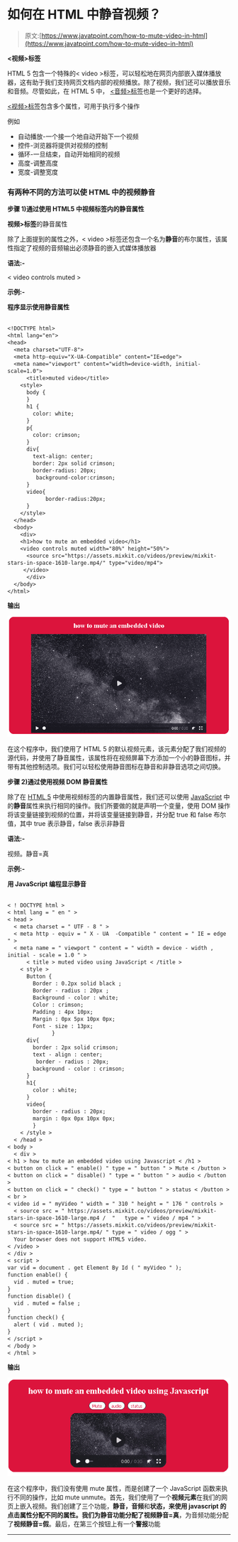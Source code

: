 # 如何在 HTML 中静音视频？

> 原文:[https://www.javatpoint.com/how-to-mute-video-in-html](https://www.javatpoint.com/how-to-mute-video-in-html)

**<视频>标签**

HTML 5 包含一个特殊的< video >标签，可以轻松地在网页内部嵌入媒体播放器，这有助于我们支持网页文档内部的视频播放。除了视频，我们还可以播放音乐和音频。尽管如此，在 HTML 5 中， [<音频>标签](https://www.javatpoint.com/html-audio)也是一个更好的选择。

[<视频>标签](https://www.javatpoint.com/html-video)包含多个属性，可用于执行多个操作

例如

*   自动播放-一个接一个地自动开始下一个视频
*   控件-浏览器将提供对视频的控制
*   循环-一旦结束，自动开始相同的视频
*   高度-调整高度
*   宽度-调整宽度

### 有两种不同的方法可以使 HTML 中的视频静音

**步骤 1)通过使用 HTML5 中视频标签内的静音属性**

**视频>标签**的静音属性

除了上面提到的属性之外，< video >标签还包含一个名为**静音**的布尔属性，该属性指定了视频的音频输出必须静音的嵌入式媒体播放器

**语法:-**

< video controls muted >

**示例:-**

**程序显示使用静音属性**

```

<!DOCTYPE html>
<html lang="en">
<head>
  <meta charset="UTF-8">
  <meta http-equiv="X-UA-Compatible" content="IE=edge">
  <meta name="viewport" content="width=device-width, initial-scale=1.0">
      <title>muted video</title>
    <style>
      body {        
      }
      h1 {
        color: white;
      }
      p{
        color: crimson;
      }
      div{
        text-align: center;
        border: 2px solid crimson;
        border-radius: 20px;
         background-color:crimson;
      }
      video{
            border-radius:20px;
      }
    </style>
  </head>
  <body>
    <div>
    <h1>how to mute an embedded video</h1> 
    <video controls muted width="80%" height="50%">
      <source src="https://assets.mixkit.co/videos/preview/mixkit-stars-in-space-1610-large.mp4/" type="video/mp4">
     </video>
      </div>
  </body>
</html>

```

**输出**

![How to mute video in HTML?](img/69c920c1f728b4373be3532ec1eb150b.png)

在这个程序中，我们使用了 HTML 5 的默认视频元素，该元素分配了我们视频的源代码，并使用了静音属性，该属性将在视频屏幕下方添加一个小的静音图标，并带有其他控制选项。我们可以轻松使用静音图标在静音和非静音选项之间切换。

**步骤 2)通过使用视频 DOM 静音属性**

除了在 [HTML 5](https://www.javatpoint.com/html5-tutorial) 中使用视频标签的内置静音属性，我们还可以使用 [JavaScript](https://www.javatpoint.com/javascript-tutorial) 中的**静音**属性来执行相同的操作。我们所要做的就是声明一个变量，使用 DOM 操作将该变量链接到视频的位置，并将该变量链接到静音，并分配 true 和 false 布尔值，其中 true 表示静音，false 表示非静音

**语法:-**

视频。静音=真

**示例:-**

**用 JavaScript 编程显示静音**

```

< ! DOCTYPE html >
< html lang = " en " >
< head > 
  < meta charset = " UTF - 8 " >
  < meta http - equiv = " X - UA  -Compatible " content = " IE = edge " >
  < meta name = " viewport " content = " width = device - width , initial - scale = 1.0 " >
      < title > muted video using JavaScript < /title >
    < style >
      Button {
        Border : 0.2px solid black ;
        Border - radius : 20px ;
        Background - color : white;
        Color : crimson;
        Padding : 4px 10px;
        Margin : 0px 5px 10px 0px;
        Font - size : 13px;
              }
      div{
        border : 2px solid crimson;
        text - align : center;
         border - radius : 20px;
        background - color : crimson;
      }
      h1{
        color : white;
      }
      video{
        border - radius : 20px;
        margin : 0px 0px 10px 0px;
        }    
    < /style >
  < /head >
< body > 
  < div >
< h1 > how to mute an embedded video using Javascript < /h1 >
< button on click = " enable() " type = " button " > Mute < /button >
< button on click = " disable() " type = " button " > audio < /button >
< button on click = " check() " type = " button " > status < /button > < br > 
< video id = " myVideo " width = " 310 " height = " 176 " controls >
  < source src = " https://assets.mixkit.co/videos/preview/mixkit-stars-in-space-1610-large.mp4 /  "   type = " video / mp4 " >
  < source src = " https://assets.mixkit.co/videos/preview/mixkit-stars-in-space-1610-large.mp4/ " type = " video / ogg " >
  Your browser does not support HTML5 video.
< /video >
< /div >
< script >
var vid = document . get Element By Id ( " myVideo " );
function enable() { 
  vid . muted = true;
} 
function disable() { 
  vid . muted = false ;
} 
function check() { 
  alert ( vid . muted );
} 
< /script > 
< /body > 
< /html >

```

**输出**

![How to mute video in HTML?](img/dc8635e78518a188f7b421afab2ef6ca.png)

在这个程序中，我们没有使用 mute 属性，而是创建了一个 JavaScript 函数来执行不同的操作，比如 mute unmute。首先，我们使用了一个**视频元素**在我们的网页上嵌入视频。我们创建了三个功能，**静音，音频**和**状态，**来使用 javascript 的点击属性分配不同的属性。我们为静音功能分配了**视频静音=真**，为音频功能分配了**视频静音=假**。最后，在第三个按钮上有一个**警报**功能

* * *